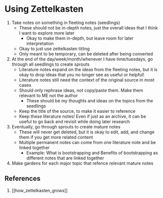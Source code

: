 # Using Zettelkasten

1. Take notes on something in fleeting notes (seedlings)
	- These should not be in-depth notes, just the overall ideas that I think I want to explore more later
		- Okay to make them in-depth, but leave room for later interpretation
	- Okay to just use zettelkasten titling
	- Only meant to be temporary, can be deleted after being converted
2. At the end of the day/week/month/whenever I have time/tuesdays, go through all seedlings to create sprouts
	- Literature notes expand on the ideas from the fleeting notes, but it is okay to drop ideas that you no longer see as useful or helpful!
	- Literature notes still need the context of the original source in most cases
	- Should only rephrase ideas, not copy/paste them. Make them relevant to ME not the author
		- These should be my thoughts and ideas on the topics from the seedlings
	- Keep the title of the source, to make it easier to reference
	- Keep these literature notes! Even if just as an archive, it can be useful to go back and revisit while doing later research
3. Eventually, go through sprouts to create mature notes
	- These will never get deleted, but it is okay to edit, add, and change them if you get more related content
	- Multiple permanent notes can come from one literature note and be linked together
		- Example: What is bootstrapping and Benefits of bootstrapping as different notes that are linked together
4. Make gardens for each major topic that refence relevant mature notes

## References
1. [[how_zettelkasten_grows]]
